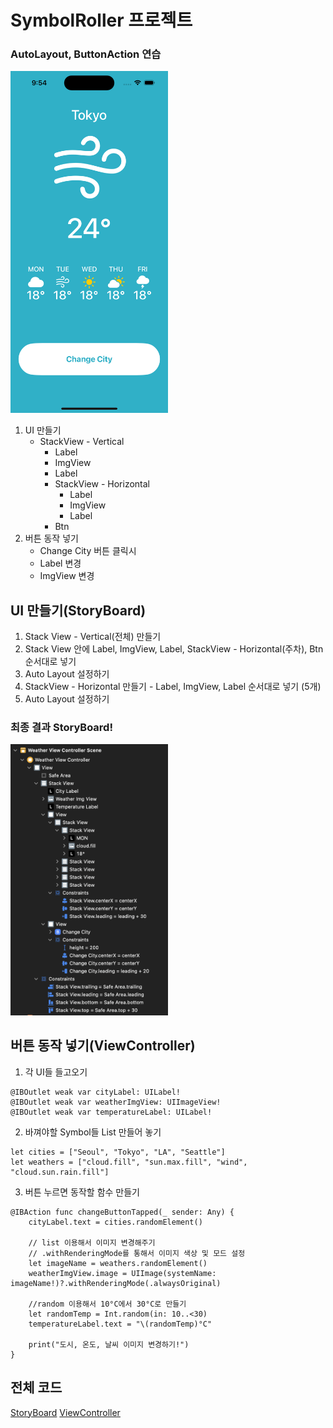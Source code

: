 # SymbolRoller 프로젝트
### AutoLayout, ButtonAction 연습
<img src = "image-1.png" width = "50%">

1. UI 만들기
    - StackView - Vertical
        - Label
        - ImgView
        - Label
        - StackView - Horizontal
            - Label
            - ImgView
            - Label
        - Btn
2. 버튼 동작 넣기
    - Change City 버튼 클릭시
    - Label 변경
    - ImgView 변경

## UI 만들기(StoryBoard)
1. Stack View - Vertical(전체) 만들기
2. Stack View 안에 Label, ImgView, Label, StackView - Horizontal(주차), Btn 순서대로 넣기
3. Auto Layout 설정하기
4. StackView - Horizontal 만들기 - Label, ImgView, Label 순서대로 넣기 (5개)
5. Auto Layout 설정하기


### 최종 결과 StoryBoard!
<img src = "image.png" width = "50%">

## 버튼 동작 넣기(ViewController)
1. 각 UI들 들고오기
```
@IBOutlet weak var cityLabel: UILabel!
@IBOutlet weak var weatherImgView: UIImageView!
@IBOutlet weak var temperatureLabel: UILabel!
```

2. 바껴야할 Symbol들 List 만들어 놓기
```    
let cities = ["Seoul", "Tokyo", "LA", "Seattle"]
let weathers = ["cloud.fill", "sun.max.fill", "wind", "cloud.sun.rain.fill"]  
```

3. 버튼 누르면 동작할 함수 만들기
```
@IBAction func changeButtonTapped(_ sender: Any) {
    cityLabel.text = cities.randomElement()

    // list 이용해서 이미지 변경해주기
    // .withRenderingMode를 통해서 이미지 색상 및 모드 설정 
    let imageName = weathers.randomElement()
    weatherImgView.image = UIImage(systemName: imageName!)?.withRenderingMode(.alwaysOriginal)
    
    //random 이용해서 10°C에서 30°C로 만들기
    let randomTemp = Int.random(in: 10..<30)
    temperatureLabel.text = "\(randomTemp)°C"

    print("도시, 온도, 날씨 이미지 변경하기!")
}
```

## 전체 코드
[StoryBoard](https://github.com/alstjr7437/IosFirstStudy/blob/main/SimpleWeather/SimpleWeather/Base.lproj/Main.storyboard)
[ViewController](https://github.com/alstjr7437/IosFirstStudy/blob/main/SimpleWeather/SimpleWeather/WeatherViewController.swift)